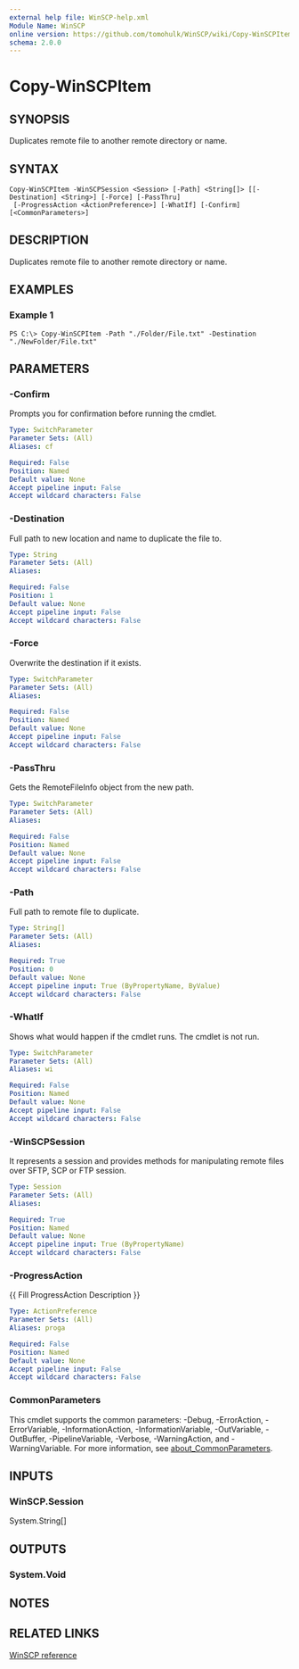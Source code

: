 ```yaml
---
external help file: WinSCP-help.xml
Module Name: WinSCP
online version: https://github.com/tomohulk/WinSCP/wiki/Copy-WinSCPItem
schema: 2.0.0
---
```


# Copy-WinSCPItem

## SYNOPSIS
Duplicates remote file to another remote directory or name.

## SYNTAX

```
Copy-WinSCPItem -WinSCPSession <Session> [-Path] <String[]> [[-Destination] <String>] [-Force] [-PassThru]
 [-ProgressAction <ActionPreference>] [-WhatIf] [-Confirm] [<CommonParameters>]
```

## DESCRIPTION
Duplicates remote file to another remote directory or name.

## EXAMPLES

### Example 1
```
PS C:\> Copy-WinSCPItem -Path "./Folder/File.txt" -Destination "./NewFolder/File.txt"
```

## PARAMETERS

### -Confirm
Prompts you for confirmation before running the cmdlet.

```yaml
Type: SwitchParameter
Parameter Sets: (All)
Aliases: cf

Required: False
Position: Named
Default value: None
Accept pipeline input: False
Accept wildcard characters: False
```

### -Destination
Full path to new location and name to duplicate the file to.

```yaml
Type: String
Parameter Sets: (All)
Aliases:

Required: False
Position: 1
Default value: None
Accept pipeline input: False
Accept wildcard characters: False
```

### -Force
Overwrite the destination if it exists.

```yaml
Type: SwitchParameter
Parameter Sets: (All)
Aliases:

Required: False
Position: Named
Default value: None
Accept pipeline input: False
Accept wildcard characters: False
```

### -PassThru
Gets the RemoteFileInfo object from the new path.

```yaml
Type: SwitchParameter
Parameter Sets: (All)
Aliases:

Required: False
Position: Named
Default value: None
Accept pipeline input: False
Accept wildcard characters: False
```

### -Path
Full path to remote file to duplicate.

```yaml
Type: String[]
Parameter Sets: (All)
Aliases:

Required: True
Position: 0
Default value: None
Accept pipeline input: True (ByPropertyName, ByValue)
Accept wildcard characters: False
```

### -WhatIf
Shows what would happen if the cmdlet runs.
The cmdlet is not run.

```yaml
Type: SwitchParameter
Parameter Sets: (All)
Aliases: wi

Required: False
Position: Named
Default value: None
Accept pipeline input: False
Accept wildcard characters: False
```

### -WinSCPSession
It represents a session and provides methods for manipulating remote files over SFTP, SCP or FTP session.

```yaml
Type: Session
Parameter Sets: (All)
Aliases:

Required: True
Position: Named
Default value: None
Accept pipeline input: True (ByPropertyName)
Accept wildcard characters: False
```

### -ProgressAction
{{ Fill ProgressAction Description }}

```yaml
Type: ActionPreference
Parameter Sets: (All)
Aliases: proga

Required: False
Position: Named
Default value: None
Accept pipeline input: False
Accept wildcard characters: False
```

### CommonParameters
This cmdlet supports the common parameters: -Debug, -ErrorAction, -ErrorVariable, -InformationAction, -InformationVariable, -OutVariable, -OutBuffer, -PipelineVariable, -Verbose, -WarningAction, and -WarningVariable. For more information, see [about_CommonParameters](http://go.microsoft.com/fwlink/?LinkID=113216).

## INPUTS

### WinSCP.Session
System.String[]

## OUTPUTS

### System.Void

## NOTES

## RELATED LINKS

[WinSCP reference](https://winscp.net/eng/docs/library_session_duplicatefile)


